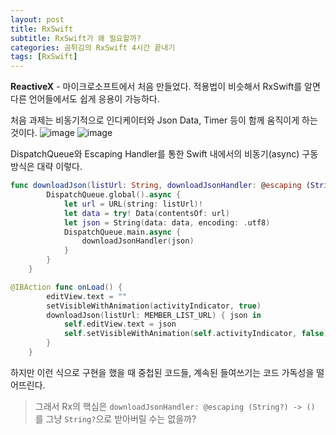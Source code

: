 ```yaml
---
layout: post
title: RxSwift 
subtitle: RxSwift가 왜 필요할까?
categories: 곰튀김의 RxSwift 4시간 끝내기
tags: [RxSwift]
---
```


**ReactiveX** - 마이크로소프트에서 처음 만들었다. 적용법이 비슷해서 RxSwift를 알면 다른 언어들에서도 쉽게 응용이 가능하다. 

처음 과제는 비동기적으로 인디케이터와 Json Data, Timer 등이 함께 움직이게 하는 것이다.
![image](https://user-images.githubusercontent.com/76729543/146561997-6af1aafc-46d7-416d-a7e3-202b0ca11417.png)
![image](https://user-images.githubusercontent.com/76729543/146562009-b1068803-f33f-4e1a-a7d1-907194a1c51a.png)

DispatchQueue와 Escaping Handler를 통한 Swift 내에서의 비동기(async) 구동 방식은 대략 이렇다.

```swift
func downloadJson(listUrl: String, downloadJsonHandler: @escaping (String?) -> ()) {
        DispatchQueue.global().async {
            let url = URL(string: listUrl)!
            let data = try! Data(contentsOf: url)
            let json = String(data: data, encoding: .utf8)
            DispatchQueue.main.async {
                downloadJsonHandler(json)
            }
        }
    }

@IBAction func onLoad() {
        editView.text = ""
        setVisibleWithAnimation(activityIndicator, true)
        downloadJson(listUrl: MEMBER_LIST_URL) { json in
            self.editView.text = json
            self.setVisibleWithAnimation(self.activityIndicator, false)
        }
    }
```

하지만 이런 식으로 구현을 했을 때 중첩된 코드들, 계속된 들여쓰기는 코드 가독성을 떨어뜨린다. 

> 그래서 Rx의 핵심은 `downloadJsonHandler: @escaping (String?) -> ()` 를 그냥 `String?`으로 받아버릴 수는 없을까?

